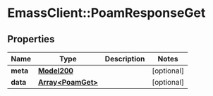 # EmassClient::PoamResponseGet

## Properties
Name | Type | Description | Notes
------------ | ------------- | ------------- | -------------
**meta** | [**Model200**](Model200.md) |  | [optional] 
**data** | [**Array&lt;PoamGet&gt;**](PoamGet.md) |  | [optional] 

